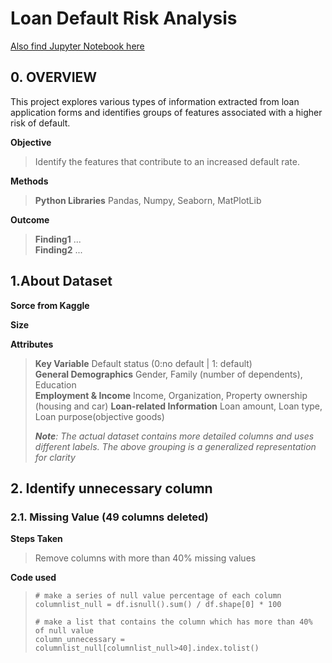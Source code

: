 # Loan Default Risk Analysis
[Also find Jupyter Notebook here]()

## 0. OVERVIEW ##

This project explores various types of information extracted from loan application forms and identifies groups of features associated with a higher risk of default.

**Objective**
> Identify the features that contribute to an increased default rate.

**Methods**
>**Python Libraries** Pandas, Numpy, Seaborn, MatPlotLib

**Outcome**
>**Finding1** ... <br>
>**Finding2** ... <br>

## 1.About Dataset
**Sorce from Kaggle**

**Size**
>
>

**Attributes**
> **Key Variable** Default status (0:no default | 1: default) <br>
> **General Demographics** Gender, Family (number of dependents), Education<br>
> **Employment & Income** Income, Organization, Property ownership (housing and car)
> **Loan-related Information** Loan amount, Loan type, Loan purpose(objective goods)
>
> ***Note**: The actual dataset contains more detailed columns and uses different labels. The above grouping is a generalized representation for clarity*

## 2. Identify unnecessary column
### 2.1. Missing Value (49 columns deleted)
**Steps Taken**
> Remove columns with more than 40% missing values

**Code used** 
>```
># make a series of null value percentage of each column
>columnlist_null = df.isnull().sum() / df.shape[0] * 100
>
># make a list that contains the column which has more than 40% of null value
>column_unnecessary = columnlist_null[columnlist_null>40].index.tolist()
>```
